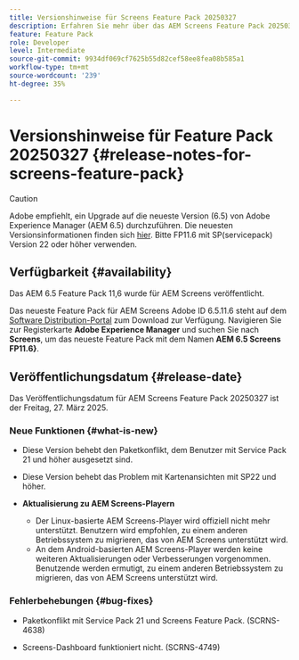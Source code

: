 ```yaml
---
title: Versionshinweise für Screens Feature Pack 20250327
description: Erfahren Sie mehr über das AEM Screens Feature Pack 20250327, das am Freitag, 27. März 2025 veröffentlicht wurde.
feature: Feature Pack
role: Developer
level: Intermediate
source-git-commit: 9934df069cf7625b55d82cef58ee8fea08b585a1
workflow-type: tm+mt
source-wordcount: '239'
ht-degree: 35%

---
```


# Versionshinweise für Feature Pack 20250327 {#release-notes-for-screens-feature-pack}

>[!CAUTION]
>Adobe empfiehlt, ein Upgrade auf die neueste Version (6.5) von Adobe Experience Manager (AEM 6.5) durchzuführen. Die neuesten Versionsinformationen finden sich [hier](https://experienceleague.adobe.com/de/docs/experience-manager-65/content/release-notes/release-notes).
>Bitte FP11.6 mit SP(servicepack) Version 22 oder höher verwenden.

## Verfügbarkeit {#availability}

Das AEM 6.5 Feature Pack 11,6 wurde für AEM Screens veröffentlicht.

Das neueste Feature Pack für AEM Screens Adobe ID 6.5.11.6 steht auf dem [Software Distribution-Portal](https://experience.adobe.com/#/downloads/content/software-distribution/de/aem.html) zum Download zur Verfügung. Navigieren Sie zur Registerkarte **Adobe Experience Manager** und suchen Sie nach **Screens**, um das neueste Feature Pack mit dem Namen **AEM 6.5 Screens FP11.6}**.

## Veröffentlichungsdatum {#release-date}

Das Veröffentlichungsdatum für AEM Screens Feature Pack 20250327 ist der Freitag, 27. März 2025.

### Neue Funktionen {#what-is-new}

* Diese Version behebt den Paketkonflikt, dem Benutzer mit Service Pack 21 und höher ausgesetzt sind.

* Diese Version behebt das Problem mit Kartenansichten mit SP22 und höher.

* **Aktualisierung zu AEM Screens-Playern**
   * Der Linux-basierte AEM Screens-Player wird offiziell nicht mehr unterstützt. Benutzern wird empfohlen, zu einem anderen Betriebssystem zu migrieren, das von AEM Screens unterstützt wird.
   * An dem Android-basierten AEM Screens-Player werden keine weiteren Aktualisierungen oder Verbesserungen vorgenommen. Benutzende werden ermutigt, zu einem anderen Betriebssystem zu migrieren, das von AEM Screens unterstützt wird.

### Fehlerbehebungen {#bug-fixes}

* Paketkonflikt mit Service Pack 21 und Screens Feature Pack. (SCRNS-4638)

* Screens-Dashboard funktioniert nicht. (SCRNS-4749)

